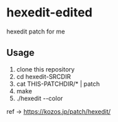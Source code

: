 # hexedit-edited
hexedit patch for me

## Usage

1. clone this repository
2. cd hexedit-SRCDIR
3. cat THIS-PATCHDIR/* | patch
4. make
5. ./hexedit --color

ref ->  https://kozos.jp/patch/hexedit/
